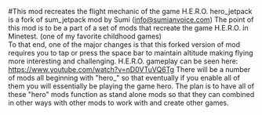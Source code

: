 #This mod recreates the flight mechanic of the game H.E.R.O.
hero_jetpack is a fork of sum_jetpack mod by Sumi (info@sumianvoice.com)
The point of this mod is to be a part of a set of mods that recreate the game H.E.R.O. in Minetest.  (one of my favorite childhood games)  
To that end, one of the major changes is that this forked version of mod requires you to tap or press the space bar to maintain altitude making flying more interesting and challenging.
H.E.R.O. gameplay can be seen here: https://www.youtube.com/watch?v=nD0VTuVQ6Tg
There will be a number of mods all beginning with "hero_" so that eventually if you enable all of them you will essentially be playing the game hero.
The plan is to have all of these "hero" mods function as stand alone mods so that they can combined in other ways with other mods to work with and create other games.

